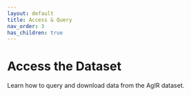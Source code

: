 ```yaml
---
layout: default
title: Access & Query
nav_order: 3
has_children: true
---
```


# Access the Dataset

Learn how to query and download data from the AgIR dataset.